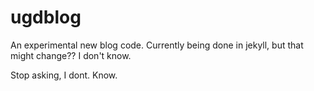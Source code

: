 
# ugdblog
An experimental new blog code. Currently being done in jekyll, but that might change?? I don't know.

Stop asking, I dont. Know.
